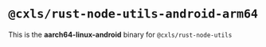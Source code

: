 # `@cxls/rust-node-utils-android-arm64`

This is the **aarch64-linux-android** binary for `@cxls/rust-node-utils`

